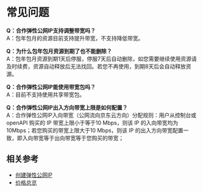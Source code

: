 # 常见问题

**Q：合作弹性公网IP支持调整带宽吗？**</br>
A：包年包月的资源目前支持提升带宽，不支持降低带宽。

**Q：为什么包年包月资源到期了也不能删除？**</br>
A：包年包月资源到期1天后停服，停服7天后自动删除，如您需要继续使用资源请及时续费，资源自动释放后无法找回。若您不再使用，到期8天后会自动释放资源。

**Q：合作弹性公网IP能使用带宽包吗？**</br>
A：目前不支持使用共享带宽包。

**Q：合作弹性公网IP出入方向带宽上限是如何配置？**</br>
A：合作弹性公网IP入向带宽（公网流向京东云方向）分配规则：用户从控制台或 openAPI 购买的 IP 带宽上限小于等于10 Mbps，则该 IP 的入向带宽均为10Mbps；若您购买的带宽上限大于10 Mbps，则该 IP 的出入方向带宽配置一致，即入向带宽等于出向带宽等于您购买的带宽；

## 相关参考

- [创建弹性公网IP](../Operation-Guide/Create-Elastic-IP.md)
- [价格总览](../Pricing/Price-Overview.md)
